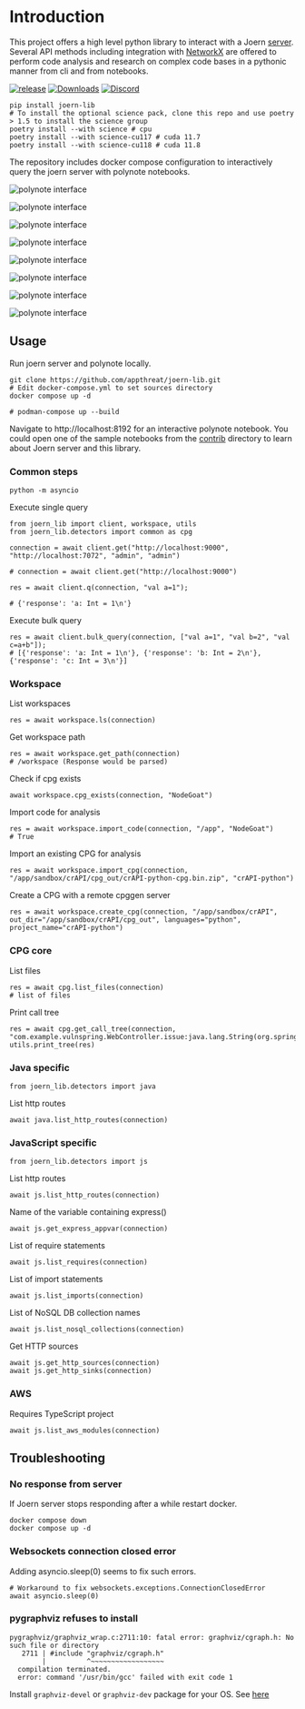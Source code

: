 # Introduction

This project offers a high level python library to interact with a Joern [server](https://docs.joern.io/server). Several API methods including integration with [NetworkX](https://networkx.org/documentation/stable/index.html) are offered to perform code analysis and research on complex code bases in a pythonic manner from cli and from notebooks.

[![release](https://github.com/appthreat/joern-lib/actions/workflows/pythonpublish.yml/badge.svg)](https://github.com/appthreat/joern-lib/actions/workflows/pythonpublish.yml)
[![Downloads](https://static.pepy.tech/badge/joern-lib)](https://pepy.tech/project/joern-lib)
[![Discord](https://img.shields.io/badge/-Discord-lime?style=for-the-badge&logo=discord&logoColor=white&color=black)](https://discord.gg/tmmtjCEHNV)

```shell
pip install joern-lib
# To install the optional science pack, clone this repo and use poetry > 1.5 to install the science group
poetry install --with science # cpu
poetry install --with science-cu117 # cuda 11.7
poetry install --with science-cu118 # cuda 11.8
```

The repository includes docker compose configuration to interactively query the joern server with polynote notebooks.

![polynote interface](docs/note1.jpg)

![polynote interface](docs/note2.jpg)

![polynote interface](docs/note3.jpg)

![polynote interface](docs/note4.jpg)

![polynote interface](docs/sqli.jpg)

![polynote interface](docs/repl.jpg)

![polynote interface](docs/call-tree.jpg)

![polynote interface](docs/pdg-dot.jpg)

## Usage

Run joern server and polynote locally.

```
git clone https://github.com/appthreat/joern-lib.git
# Edit docker-compose.yml to set sources directory
docker compose up -d

# podman-compose up --build
```

Navigate to http://localhost:8192 for an interactive polynote notebook. You could open one of the sample notebooks from the [contrib](./contrib/polynote/notebooks/joern-notes/) directory to learn about Joern server and this library.

### Common steps

```
python -m asyncio
```

Execute single query

```
from joern_lib import client, workspace, utils
from joern_lib.detectors import common as cpg

connection = await client.get("http://localhost:9000", "http://localhost:7072", "admin", "admin")

# connection = await client.get("http://localhost:9000")

res = await client.q(connection, "val a=1");

# {'response': 'a: Int = 1\n'}
```

Execute bulk query

```
res = await client.bulk_query(connection, ["val a=1", "val b=2", "val c=a+b"]);
# [{'response': 'a: Int = 1\n'}, {'response': 'b: Int = 2\n'}, {'response': 'c: Int = 3\n'}]
```

### Workspace

List workspaces

```
res = await workspace.ls(connection)
```

Get workspace path

```
res = await workspace.get_path(connection)
# /workspace (Response would be parsed)
```

Check if cpg exists

```
await workspace.cpg_exists(connection, "NodeGoat")
```

Import code for analysis

```
res = await workspace.import_code(connection, "/app", "NodeGoat")
# True
```

Import an existing CPG for analysis

```
res = await workspace.import_cpg(connection, "/app/sandbox/crAPI/cpg_out/crAPI-python-cpg.bin.zip", "crAPI-python")
```

Create a CPG with a remote cpggen server

```
res = await workspace.create_cpg(connection, "/app/sandbox/crAPI", out_dir="/app/sandbox/crAPI/cpg_out", languages="python", project_name="crAPI-python")
```

### CPG core

List files

```
res = await cpg.list_files(connection)
# list of files
```

Print call tree

```
res = await cpg.get_call_tree(connection, "com.example.vulnspring.WebController.issue:java.lang.String(org.springframework.ui.Model,java.lang.String)")
utils.print_tree(res)
```

### Java specific

```
from joern_lib.detectors import java
```

List http routes

```
await java.list_http_routes(connection)
```

### JavaScript specific

```
from joern_lib.detectors import js
```

List http routes

```
await js.list_http_routes(connection)
```

Name of the variable containing express()

```
await js.get_express_appvar(connection)
```

List of require statements

```
await js.list_requires(connection)
```

List of import statements

```
await js.list_imports(connection)
```

List of NoSQL DB collection names

```
await js.list_nosql_collections(connection)
```

Get HTTP sources

```
await js.get_http_sources(connection)
await js.get_http_sinks(connection)
```

### AWS

Requires TypeScript project

```
await js.list_aws_modules(connection)
```

## Troubleshooting

### No response from server

If Joern server stops responding after a while restart docker.

```
docker compose down
docker compose up -d
```

### Websockets connection closed error

Adding asyncio.sleep(0) seems to fix such errors.

```
# Workaround to fix websockets.exceptions.ConnectionClosedError
await asyncio.sleep(0)
```

### pygraphviz refuses to install

```
pygraphviz/graphviz_wrap.c:2711:10: fatal error: graphviz/cgraph.h: No such file or directory
   2711 | #include "graphviz/cgraph.h"
        |          ^~~~~~~~~~~~~~~~~~~
  compilation terminated.
  error: command '/usr/bin/gcc' failed with exit code 1
```

Install `graphviz-devel` or `graphviz-dev` package for your OS. See [here](https://github.com/pygraphviz/pygraphviz/issues/155)

